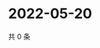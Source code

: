 # 2022-05-20

共 0 条

<!-- BEGIN WEIBO -->
<!-- 最后更新时间 Fri May 20 2022 17:17:43 GMT+0800 (China Standard Time) -->

<!-- END WEIBO -->
